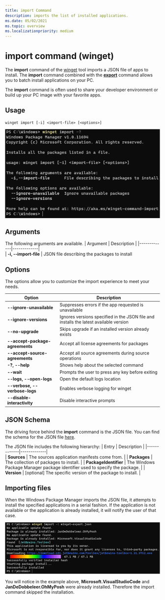 ```yaml
---
title: import Command
description: imports the list of installed applications.
ms.date: 05/02/2021
ms.topic: overview
ms.localizationpriority: medium
---
```


# import command (winget)

The **import** command of the [winget](index.md) tool imports a JSON file of apps to install.  The **import** command combined with the [**export**](export.md) command allows you to batch install applications on your PC.

The **import** command is often used to share your developer environment or build up your PC image with your favorite apps.

## Usage

`winget import [-i] <import-file> [<options>]`

![import](images/import.png)

## Arguments

The following arguments are available.
| Argument    | Description |
|-------------|-------------|  
| **-i, --import-file** | JSON file describing the packages to install

## Options

The options allow you to customize the import experience to meet your needs.

| Option | Description |
|-------------|-------------|  
| **--ignore-unavailable** | Suppresses errors if the app requested is unavailable |
| **--ignore-versions** | Ignores versions specified in the JSON file and installs the latest available version |
| **--no-upgrade** | Skips upgrade if an installed version already exists |
| **--accept-package-agreements** | Accept all license agreements for packages |
| **--accept-source-agreements** | Accept all source agreements during source operations |
| **-?, --help** | Shows help about the selected command |
| **--wait** | Prompts the user to press any key before exiting |
| **--logs, --open-logs** | Open the default logs location |
| **--verbose, --verbose-logs** | Enables verbose logging for winget |
| **--disable-interactivity** | Disable interactive prompts |

## JSON Schema
The driving force behind the **import** command is the JSON file.  You can find the schema for the JSON file [here](https://aka.ms/winget-packages.schema.1.0.json).

The JSON file includes the following hierarchy:
| Entry      | Description |
|-------------|-------------|  
| **Sources**  |  The sources application manifests come from.  |
| **Packages**  |  The collection of packages to install.  |
| **PackageIdentifier**  |  The Windows Package Manager package identifier used to specify the package.  |
| **Version**  |  [optional] The specific version of the package to install.  |

## Importing files

When the Windows Package Manager imports the JSON file, it attempts to install the specified applications in a serial fashion. If the application is not available or the application is already installed, it will notify the user of that case.

![import](images/import-command.png)

You will notice in the example above, **Microsoft.VisualStudioCode** and **JanDeDobbeleer.OhMyPosh** were already installed. Therefore the import command skipped the installation.
